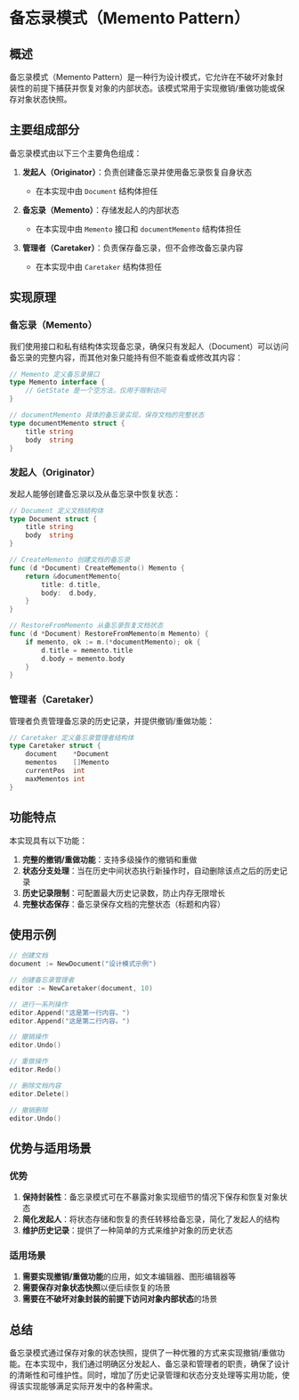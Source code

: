 # 备忘录模式（Memento Pattern）

## 概述

备忘录模式（Memento Pattern）是一种行为设计模式，它允许在不破坏对象封装性的前提下捕获并恢复对象的内部状态。该模式常用于实现撤销/重做功能或保存对象状态快照。

## 主要组成部分

备忘录模式由以下三个主要角色组成：

1. **发起人（Originator）**：负责创建备忘录并使用备忘录恢复自身状态
   - 在本实现中由 `Document` 结构体担任

2. **备忘录（Memento）**：存储发起人的内部状态
   - 在本实现中由 `Memento` 接口和 `documentMemento` 结构体担任

3. **管理者（Caretaker）**：负责保存备忘录，但不会修改备忘录内容
   - 在本实现中由 `Caretaker` 结构体担任

## 实现原理

### 备忘录（Memento）

我们使用接口和私有结构体实现备忘录，确保只有发起人（Document）可以访问备忘录的完整内容，而其他对象只能持有但不能查看或修改其内容：

```go
// Memento 定义备忘录接口
type Memento interface {
    // GetState 是一个空方法，仅用于限制访问
}

// documentMemento 具体的备忘录实现，保存文档的完整状态
type documentMemento struct {
    title string
    body  string
}
```

### 发起人（Originator）

发起人能够创建备忘录以及从备忘录中恢复状态：

```go
// Document 定义文档结构体
type Document struct {
    title string
    body  string
}

// CreateMemento 创建文档的备忘录
func (d *Document) CreateMemento() Memento {
    return &documentMemento{
        title: d.title,
        body:  d.body,
    }
}

// RestoreFromMemento 从备忘录恢复文档状态
func (d *Document) RestoreFromMemento(m Memento) {
    if memento, ok := m.(*documentMemento); ok {
        d.title = memento.title
        d.body = memento.body
    }
}
```

### 管理者（Caretaker）

管理者负责管理备忘录的历史记录，并提供撤销/重做功能：

```go
// Caretaker 定义备忘录管理者结构体
type Caretaker struct {
    document    *Document
    mementos    []Memento
    currentPos  int
    maxMementos int
}
```

## 功能特点

本实现具有以下功能：

1. **完整的撤销/重做功能**：支持多级操作的撤销和重做
2. **状态分支处理**：当在历史中间状态执行新操作时，自动删除该点之后的历史记录
3. **历史记录限制**：可配置最大历史记录数，防止内存无限增长
4. **完整状态保存**：备忘录保存文档的完整状态（标题和内容）

## 使用示例

```go
// 创建文档
document := NewDocument("设计模式示例")

// 创建备忘录管理者
editor := NewCaretaker(document, 10)

// 进行一系列操作
editor.Append("这是第一行内容。")
editor.Append("这是第二行内容。")

// 撤销操作
editor.Undo()

// 重做操作
editor.Redo()

// 删除文档内容
editor.Delete()

// 撤销删除
editor.Undo()
```

## 优势与适用场景

### 优势

1. **保持封装性**：备忘录模式可在不暴露对象实现细节的情况下保存和恢复对象状态
2. **简化发起人**：将状态存储和恢复的责任转移给备忘录，简化了发起人的结构
3. **维护历史记录**：提供了一种简单的方式来维护对象的历史状态

### 适用场景

1. **需要实现撤销/重做功能**的应用，如文本编辑器、图形编辑器等
2. **需要保存对象状态快照**以便后续恢复的场景
3. **需要在不破坏对象封装的前提下访问对象内部状态**的场景

## 总结

备忘录模式通过保存对象的状态快照，提供了一种优雅的方式来实现撤销/重做功能。在本实现中，我们通过明确区分发起人、备忘录和管理者的职责，确保了设计的清晰性和可维护性。同时，增加了历史记录管理和状态分支处理等实用功能，使得该实现能够满足实际开发中的各种需求。